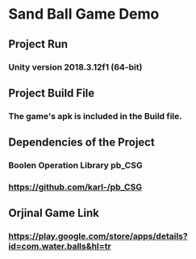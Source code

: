 # Sand Ball Game Demo
## Project Run
###  Unity version 2018.3.12f1 (64-bit)
## Project Build File
### The game's apk is included in the Build file.
## Dependencies of the Project
### Boolen Operation Library pb_CSG
### https://github.com/karl-/pb_CSG
## Orjinal Game Link
### https://play.google.com/store/apps/details?id=com.water.balls&hl=tr


